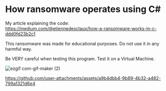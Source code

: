 # How ransomware operates using C#

My article explaining the code: https://medium.com/@etiennedesclaux/how-a-ransomware-works-in-c-ddd0fd23b2c1

This ransomware was made for educational purposes. Do not use it in any harmful way.

Be VERY careful when testing this program. Test it on a Virtual Machine.

![ezgif com-gif-maker (2)](https://user-images.githubusercontent.com/77076540/172886670-0f6e89de-6bef-4571-b93d-ea47706e8da8.gif)

https://github.com/user-attachments/assets/a9b4dbb4-9b89-4b32-a482-799a1321d6e4

